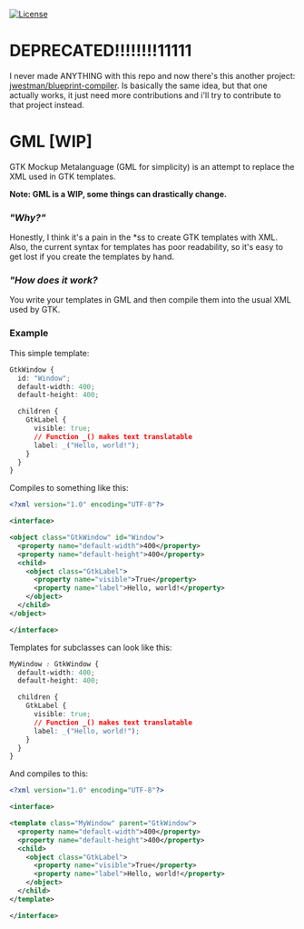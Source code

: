 [![License][LicenseBadge]][licenseURL]

# DEPRECATED!!!!!!!!11111

I never made ANYTHING with this repo and now there's this another project: [jwestman/blueprint-compiler](https://gitlab.gnome.org/jwestman/blueprint-compiler). Is basically the same idea, but that one actually works, it just need more contributions and i'll try to contribute to that project instead.

# GML [WIP]

GTK Mockup Metalanguage (GML for simplicity) is an attempt to replace the XML used in GTK templates.

__Note: GML is a WIP, some things can drastically change.__

### *"Why?"*

Honestly, I think it's a pain in the \*ss to create GTK templates with XML. Also, the current syntax for templates has poor readability, so it's easy to get lost if you create the templates by hand.

### *"How does it work?*

You write your templates in GML and then compile them into the usual XML used by GTK.

### Example

This simple template:

```css
GtkWindow {
  id: "Window";
  default-width: 400;
  default-height: 400;

  children {
    GtkLabel {
      visible: true;
      // Function _() makes text translatable
      label: _("Hello, world!");
    }
  }
}
```

Compiles to something like this:

```xml
<?xml version="1.0" encoding="UTF-8"?>

<interface>

<object class="GtkWindow" id="Window">
  <property name="default-width">400</property>
  <property name="default-height">400</property>
  <child>
    <object class="GtkLabel">
      <property name="visible">True</property>
      <property name="label">Hello, world!</property>
    </object>
  </child>
</object>

</interface>
```

Templates for subclasses can look like this:

```css
MyWindow : GtkWindow {
  default-width: 400;
  default-height: 400;

  children {
    GtkLabel {
      visible: true;
      // Function _() makes text translatable
      label: _("Hello, world!");
    }
  }
}
```

And compiles to this:

```xml
<?xml version="1.0" encoding="UTF-8"?>

<interface>

<template class="MyWindow" parent="GtkWindow">
  <property name="default-width">400</property>
  <property name="default-height">400</property>
  <child>
    <object class="GtkLabel">
      <property name="visible">True</property>
      <property name="label">Hello, world!</property>
    </object>
  </child>
</template>

</interface>
```

[LicenseBadge]: https://img.shields.io/badge/License-Zlib-brightgreen?style=for-the-badge
[LicenseURL]: https://opensource.org/licenses/Zlib
